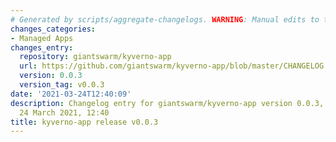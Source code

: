 ```yaml
---
# Generated by scripts/aggregate-changelogs. WARNING: Manual edits to this files will be overwritten.
changes_categories:
- Managed Apps
changes_entry:
  repository: giantswarm/kyverno-app
  url: https://github.com/giantswarm/kyverno-app/blob/master/CHANGELOG.md#003---2021-03-24
  version: 0.0.3
  version_tag: v0.0.3
date: '2021-03-24T12:40:09'
description: Changelog entry for giantswarm/kyverno-app version 0.0.3, published on
  24 March 2021, 12:40
title: kyverno-app release v0.0.3
---
```



